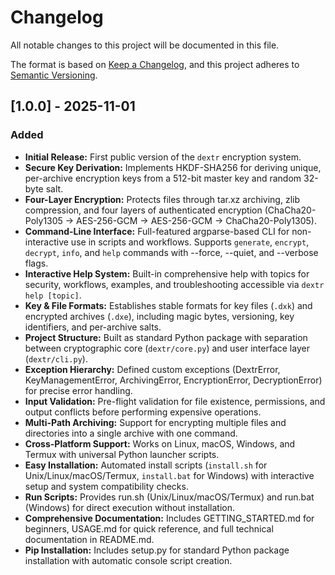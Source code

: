 # Changelog

All notable changes to this project will be documented in this file.

The format is based on [Keep a Changelog](https://keepachangelog.com/en/1.0.0/),
and this project adheres to [Semantic Versioning](https://semver.org/spec/v2.0.0.html).

## [1.0.0] - 2025-11-01

### Added

- **Initial Release:** First public version of the `dextr` encryption system.
- **Secure Key Derivation:** Implements HKDF-SHA256 for deriving unique, per-archive encryption keys from a 512-bit master key and random 32-byte salt.
- **Four-Layer Encryption:** Protects files through tar.xz archiving, zlib compression, and four layers of authenticated encryption (ChaCha20-Poly1305 → AES-256-GCM → AES-256-GCM → ChaCha20-Poly1305).
- **Command-Line Interface:** Full-featured argparse-based CLI for non-interactive use in scripts and workflows. Supports `generate`, `encrypt`, `decrypt`, `info`, and `help` commands with --force, --quiet, and --verbose flags.
- **Interactive Help System:** Built-in comprehensive help with topics for security, workflows, examples, and troubleshooting accessible via `dextr help [topic]`.
- **Key & File Formats:** Establishes stable formats for key files (`.dxk`) and encrypted archives (`.dxe`), including magic bytes, versioning, key identifiers, and per-archive salts.
- **Project Structure:** Built as standard Python package with separation between cryptographic core (`dextr/core.py`) and user interface layer (`dextr/cli.py`).
- **Exception Hierarchy:** Defined custom exceptions (DextrError, KeyManagementError, ArchivingError, EncryptionError, DecryptionError) for precise error handling.
- **Input Validation:** Pre-flight validation for file existence, permissions, and output conflicts before performing expensive operations.
- **Multi-Path Archiving:** Support for encrypting multiple files and directories into a single archive with one command.
- **Cross-Platform Support:** Works on Linux, macOS, Windows, and Termux with universal Python launcher scripts.
- **Easy Installation:** Automated install scripts (`install.sh` for Unix/Linux/macOS/Termux, `install.bat` for Windows) with interactive setup and system compatibility checks.
- **Run Scripts:** Provides run.sh (Unix/Linux/macOS/Termux) and run.bat (Windows) for direct execution without installation.
- **Comprehensive Documentation:** Includes GETTING_STARTED.md for beginners, USAGE.md for quick reference, and full technical documentation in README.md.
- **Pip Installation:** Includes setup.py for standard Python package installation with automatic console script creation.